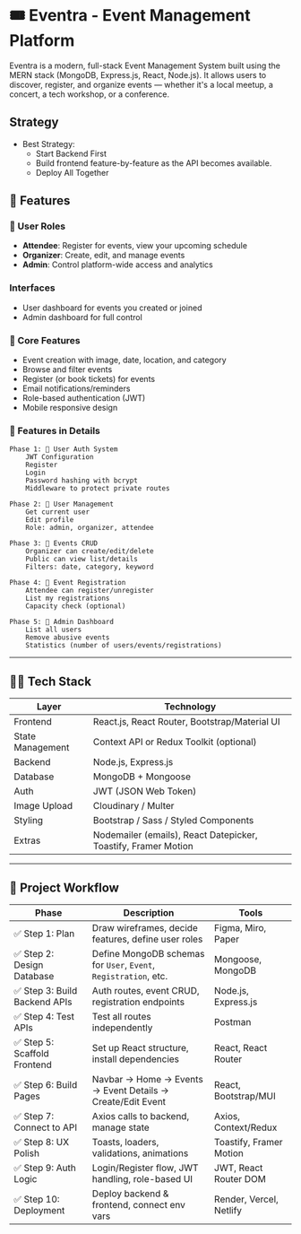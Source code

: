 # 🎟️ Eventra - Event Management Platform

Eventra is a modern, full-stack Event Management System built using the MERN stack (MongoDB, Express.js, React, Node.js). It allows users to discover, register, and organize events — whether it's a local meetup, a concert, a tech workshop, or a conference.

## Strategy
* Best Strategy: 
    - Start Backend First
    - Build frontend feature-by-feature as the API becomes available.
    - Deploy All Together

## 🚀 Features

### 👥 User Roles
- **Attendee**: Register for events, view your upcoming schedule
- **Organizer**: Create, edit, and manage events
- **Admin**: Control platform-wide access and analytics

### Interfaces
- User dashboard for events you created or joined
- Admin dashboard for full control

### 🎯 Core Features
- Event creation with image, date, location, and category
- Browse and filter events
- Register (or book tickets) for events
- Email notifications/reminders
- Role-based authentication (JWT)
- Mobile responsive design

### 🌟 Features in Details
    Phase 1: 🔐 User Auth System
        JWT Configuration
        Register
        Login
        Password hashing with bcrypt
        Middleware to protect private routes

    Phase 2: 👤 User Management
        Get current user
        Edit profile
        Role: admin, organizer, attendee

    Phase 3: 📅 Events CRUD
        Organizer can create/edit/delete
        Public can view list/details
        Filters: date, category, keyword

    Phase 4: 📝 Event Registration
        Attendee can register/unregister
        List my registrations
        Capacity check (optional)

    Phase 5: 🧠 Admin Dashboard
        List all users
        Remove abusive events
        Statistics (number of users/events/registrations)

---
## 🧑‍💻 Tech Stack

| Layer         | Technology                     |
|---------------|--------------------------------|
| Frontend      | React.js, React Router, Bootstrap/Material UI |
| State Management    | Context API or Redux Toolkit (optional) |
| Backend       | Node.js, Express.js            |
| Database      | MongoDB + Mongoose             |
| Auth          | JWT (JSON Web Token)           |
| Image Upload  | Cloudinary / Multer            |
| Styling       | Bootstrap / Sass / Styled Components |
| Extras        | Nodemailer (emails), React Datepicker, Toastify, Framer Motion |
---

## 🚀 Project Workflow

| Phase | Description | Tools |
|-------|-------------|-------|
| ✅ Step 1: Plan | Draw wireframes, decide features, define user roles | Figma, Miro, Paper |
| ✅ Step 2: Design Database | Define MongoDB schemas for `User`, `Event`, `Registration`, etc. | Mongoose, MongoDB |
| ✅ Step 3: Build Backend APIs | Auth routes, event CRUD, registration endpoints | Node.js, Express.js |
| ✅ Step 4: Test APIs | Test all routes independently | Postman |
| ✅ Step 5: Scaffold Frontend | Set up React structure, install dependencies | React, React Router |
| ✅ Step 6: Build Pages | Navbar → Home → Events → Event Details → Create/Edit Event | React, Bootstrap/MUI |
| ✅ Step 7: Connect to API | Axios calls to backend, manage state | Axios, Context/Redux |
| ✅ Step 8: UX Polish | Toasts, loaders, validations, animations | Toastify, Framer Motion |
| ✅ Step 9: Auth Logic | Login/Register flow, JWT handling, role-based UI | JWT, React Router DOM |
| ✅ Step 10: Deployment | Deploy backend & frontend, connect env vars | Render, Vercel, Netlify |
